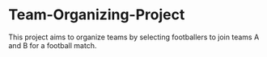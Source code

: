 # Team-Organizing-Project
This project aims to organize teams by selecting footballers to join teams A and B for a football match.
